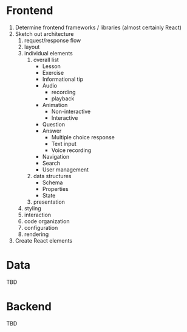 # Frontend

1. Determine frontend frameworks / libraries (almost certainly React)
1. Sketch out architecture
	1. request/response flow
	1. layout
	1. individual elements
		1. overall list
			* Lesson
			* Exercise
			* Informational tip
			* Audio
				* recording
				* playback
			* Animation
				* Non-interactive
				* Interactive
			* Question
			* Answer
				* Multiple choice response
				* Text input
				* Voice recording
			* Navigation
			* Search
			* User management
		1. data structures
			* Schema
			* Properties
			* State
		1. presentation
	1. styling
	1. interaction
	1. code organization
	1. configuration
	1. rendering
1. Create React elements

# Data

TBD

# Backend

TBD
